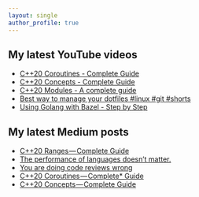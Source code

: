 ```yaml
---
layout: single
author_profile: true
---
```


## My latest YouTube videos

<!--START_SECTION:youtube-->
* [C++20 Coroutines - Complete Guide](https:&#x2F;&#x2F;www.youtube.com&#x2F;watch?v&#x3D;w-dmOHhBX9o)
* [C++20 Concepts  - Complete Guide](https:&#x2F;&#x2F;www.youtube.com&#x2F;watch?v&#x3D;1So7onMFxJM)
* [C++20 Modules - A complete guide](https:&#x2F;&#x2F;www.youtube.com&#x2F;watch?v&#x3D;WRCwciJ5MTE)
* [Best way to manage your dotfiles #linux #git #shorts](https:&#x2F;&#x2F;www.youtube.com&#x2F;watch?v&#x3D;LHrB4TcU1JM)
* [Using Golang with Bazel - Step by Step](https:&#x2F;&#x2F;www.youtube.com&#x2F;watch?v&#x3D;mXLrk0ipwz4)
<!--END_SECTION:youtube-->

## My latest Medium posts

<!--START_SECTION:medium-->
* [C++20 Ranges — Complete Guide](https:&#x2F;&#x2F;itnext.io&#x2F;c-20-ranges-complete-guide-4d26e3511db0?source&#x3D;rss-1e1de1006a93------2)
* [The performance of languages doesn’t matter.](https:&#x2F;&#x2F;itnext.io&#x2F;the-performance-of-languages-doesnt-matter-4037800288bd?source&#x3D;rss-1e1de1006a93------2)
* [You are doing code reviews wrong](https:&#x2F;&#x2F;itnext.io&#x2F;you-are-doing-code-reviews-wrong-e0b16ce8812b?source&#x3D;rss-1e1de1006a93------2)
* [C++20 Coroutines — Complete* Guide](https:&#x2F;&#x2F;itnext.io&#x2F;c-20-coroutines-complete-guide-7c3fc08db89d?source&#x3D;rss-1e1de1006a93------2)
* [C++20 Concepts — Complete Guide](https:&#x2F;&#x2F;itnext.io&#x2F;c-20-concepts-complete-guide-42c9e009c6bf?source&#x3D;rss-1e1de1006a93------2)
<!--END_SECTION:medium-->